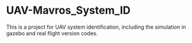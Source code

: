 # UAV-Mavros_System_ID
This is a project for UAV system identification, including the simulation in gazebo and real flight version codes.
